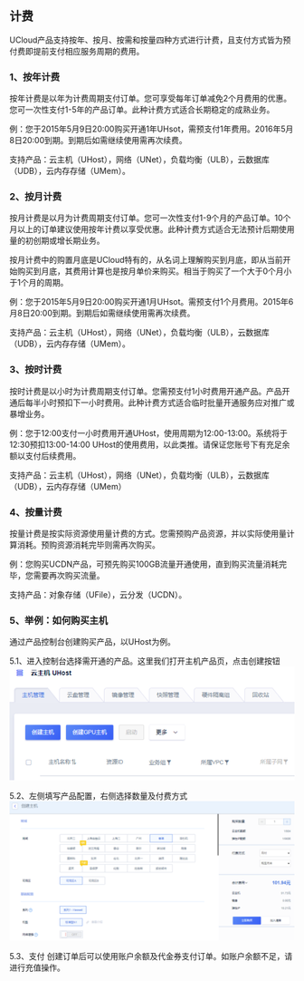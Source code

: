 ## 计费

UCloud产品支持按年、按月、按需和按量四种方式进行计费，且支付方式皆为预付费即提前支付相应服务周期的费用。

### 1、按年计费

按年计费是以年为计费周期支付订单。您可享受每年订单减免2个月费用的优惠。您可一次性支付1-5年的产品订单。此种计费方式适合长期稳定的成熟业务。

例：您于2015年5月9日20:00购买开通1年UHsot，需预支付1年费用。2016年5月8日20:00到期。到期后如需继续使用需再次续费。

支持产品：云主机（UHost），网络（UNet），负载均衡（ULB），云数据库（UDB），云内存存储（UMem）。

### 2、按月计费

按月计费是以月为计费周期支付订单。您可一次性支付1-9个月的产品订单。10个月以上的订单建议使用按年计费以享受优惠。此种计费方式适合无法预计后期使用量的初创期或增长期业务。

按月计费中的购置月底是UCloud特有的，从名词上理解购买到月底，即从当前开始购买到月底，其费用计算也是按月单价来购买。相当于购买了一个大于0个月小于1个月的周期。

例：您于2015年5月9日20:00购买开通1月UHsot。需预支付1个月费用。2015年6月8日20:00到期。到期后如需继续使用需再次续费。

支持产品：云主机（UHost），网络（UNet），负载均衡（ULB），云数据库（UDB），云内存存储（UMem）。

### 3、按时计费

按时计费是以小时为计费周期支付订单。您需预支付1小时费用开通产品。产品开通后每半小时预扣下一小时费用。此种计费方式适合临时批量开通服务应对推广或暴增业务。

例：您于12:00支付一小时费用开通UHost，使用周期为12:00-13:00。系统将于12:30预扣13:00-14:00
UHost的使用费用，以此类推。请保证您账号下有充足余额以支付后续费用。

支持产品：云主机（UHost），网络（UNet），负载均衡（ULB），云数据库（UDB），云内存存储（UMem）

### 4、按量计费

按量计费是按实际资源使用量计费的方式。您需预购产品资源，并以实际使用量计算消耗。预购资源消耗完毕则需再次购买。

例：您购买UCDN产品，可预先购买100GB流量开通使用，直到购买流量消耗完毕，您需要再次购买流量。

支持产品：对象存储（UFile），云分发（UCDN）。

### 5、举例：如何购买主机

通过产品控制台创建购买产品，以UHost为例。

5.1、进入控制台选择需开通的产品。这里我们打开主机产品页，点击创建按钮  
![](/images/20190121104709.png)

5.2、左侧填写产品配置，右侧选择数量及付费方式  
![](/images/20190121105355.png)

5.3、支付
创建订单后可以使用账户余额及代金券支付订单。如账户余额不足，请进行充值操作。
